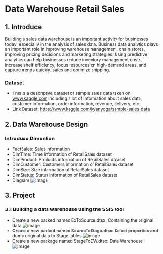 # Data Warehouse Retail Sales

## 1. Introduce
Building a sales data warehouse is an important activity for businesses today, especially in the analysis of sales data. Business data analytics plays an important role in improving warehouse management, chain stores, improving pricing decisions and marketing strategies. Using predictive analytics can help businesses reduce inventory management costs, increase shelf efficiency, focus resources on high-demand areas, and capture trends quickly. sales and optimize shipping.

### Dataset
- This is a descriptive dataset of sample sales data taken on www.kaggle.com including a lot of information about sales data, customer information, order information, revenue, delivery, etc.
- Link Dataset: https://www.kaggle.com/kyanyoga/sample-sales-data

## 2. Data Warehouse Design
### Introduce Dimention
- FactSales: Sales information
- DimTime: Time information of RetailSales dataset 
- DimProduct: Products information of RetailSales dataset
- DimCustomer: Customers information of RetailSales dataset
- DimSize: Size information of RetailSales dataset
- DimStatus: Status information of RetailSales dataset
- Diagram
![image](https://github.com/TheKhoiLv/Data-Warehouse-Retail-Sales/assets/134827421/e3f6b110-5638-4042-b2ea-9229b9c6f4e3)

## 3. Project
### 3.1 Building a data warehouse using the SSIS tool
-	Create a new packed named ExToSource.dtsx: Containing the original data
![image](https://github.com/TheKhoiLv/Data-Warehouse-Retail-Sales/assets/134827421/e63d304e-918d-467c-a0e8-2fb3593a92f3)
- Create a new packed named SourceToStage.dtsx: Select properties and dump original data to Stage tables
![image](https://github.com/TheKhoiLv/Data-Warehouse-Retail-Sales/assets/134827421/555b70d8-d95d-4d25-b6e9-90b1b64e7eea)
- Create a new package named StageToDW.dtsx: Data Warehouse
![image](https://github.com/TheKhoiLv/Data-Warehouse-Retail-Sales/assets/134827421/70efba9b-620b-4965-8a4d-40f5dd6bb0ec)
